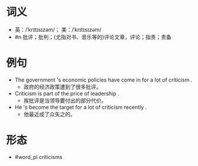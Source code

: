 # 词义
- 英：/ˈkrɪtɪsɪzəm/； 美：/ˈkrɪtɪsɪzəm/
- #n 批评；批判；(尤指对书、音乐等的)评论文章，评论；指责；责备
# 例句
- The government 's economic policies have come in for a lot of criticism .
	- 政府的经济政策遭到了很多批评。
- Criticism is part of the price of leadership .
	- 挨批评是当领导要付出的部分代价。
- He 's become the target for a lot of criticism recently .
	- 他最近成了众矢之的。
# 形态
- #word_pl criticisms
